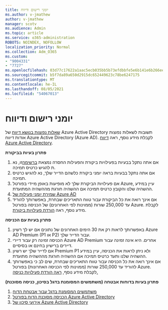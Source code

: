 ```yaml
---
title: יומני רישום ודיווח
ms.author: v-jmathew
author: v-jmathew
manager: scotv
ms.audience: Admin
ms.topic: article
ms.service: o365-administration
ROBOTS: NOINDEX, NOFOLLOW
localization_priority: Normal
ms.collection: Adm_O365
ms.custom:
- "9004331"
- "7727"
ms.openlocfilehash: 03d77c17622a1aac5ecb035bb5b73efdbbfe5e6b141e6b266eef8783f612c8b2
ms.sourcegitcommit: b5f7da89a650d2915dc652449623c78be6247175
ms.translationtype: MT
ms.contentlocale: he-IL
ms.lasthandoff: 08/05/2021
ms.locfileid: "54067013"
---
```

# <a name="logs-and-reporting"></a>יומני רישום ודיווח

[שאלות נפוצות בנושא דיווח](https://docs.microsoft.com/azure/active-directory/active-directory-reporting-faq) של Azure Active Directory תשובות לשאלות נפוצות אודות דיווח Azure Active Directory (Azure AD). לקבלת מידע נוסף, ראה [דיווח Azure Active Directory](https://docs.microsoft.com/azure/active-directory/reports-monitoring/overview-reports).

**פתרון בעיות בביקורת**

1. אם אתה נתקל בבעיות בפעילויות ביקורת והפעילות החסרה נמצאת [ברשימה](https://docs.microsoft.com/azure/active-directory/reports-monitoring/reference-audit-activities)זו, נא ת להגיש כרטיס תמיכה.
2. אם אתה נתקל בבעיות בראה יומני ביקורת כלשהם הדייר שלך, נא להגיש כרטיס תמיכה.
3. אם פעילויות הביקורת שלך לא מופיעות באופן מיידי [](https://docs.microsoft.com/azure/active-directory/reports-monitoring/reference-reports-latencies) בפורטל Azure, עיין במידע ההשהיה שלנו והקובץ כרטיס תמיכה אם ההשהיה חורגת מההשהיה המתועדת.
4. [שמירת יומני פעילות של Azure AD](https://docs.microsoft.com/azure/active-directory/reports-monitoring/reference-reports-data-retention)
5. אם אינך רואה את כל הביקורת עבור טווח התאריכים שבחרת, באפשרותך להוריד עד 250,000 שורות (ממוינות לפי האחרונים) של הכניסה בפורטל Azure. לקבלת מידע נוסף, ראה [הורדת פעילויות ביקורת](https://docs.microsoft.com/azure/active-directory/reports-monitoring/quickstart-download-audit-report).

**פתרון בעיות עם הכניסה**

1. באפשרותך לראות רק את 30 הימים האחרונים של נתונים אם יש לך רשיון Azure AD Premium (P1 או P2) עבור הדייר שלך.
2. הכניסה זמינה רק עבור דיירי Azure AD Premium אחרים. היא אינה זמינה עבור דיירים ברישיון בחינם או בסיסיים.
3. אם לדייר שלך יש רשיון Premium P1 ולא ניתן לראות את הכניסה, [](https://docs.microsoft.com/azure/active-directory/reports-monitoring/reference-reports-latencies) עיין במידע ההשהיה שלנו ותעד כרטיס תמיכה אם ההשהיה חורגת מההשהיה מתועדת.
4. אם אינך רואה את כל הכניסה עבור טווח התאריכים שבחרת, שים לב כי באפשרותך להוריד עד 250,000 שורות (ממוינות לפי הכניסה האחרונות) בפורטל Azure. לקבלת מידע נוסף, [ראה הורדת פעילויות כניסה.](https://docs.microsoft.com/azure/active-directory/reports-monitoring/concept-sign-ins#download-sign-in-activities)

**פתרון בעיות בדוחות אבטחה (משתמשים המסומנת בדגל בסיכון, כניסה מסוכנת)**

1. [משתמשים המסומנת בדגל עבור אבטחת הדוח](https://docs.microsoft.com/azure/active-directory/reports-monitoring/concept-user-at-risk)
2. [הכניסה מסוכנת הדוח בפורטל Azure Active Directory](https://docs.microsoft.com/azure/active-directory/reports-monitoring/concept-risky-sign-ins)
3. [אירועי סיכון של Azure Active Directory](https://docs.microsoft.com/azure/active-directory/reports-monitoring/concept-risk-events)
